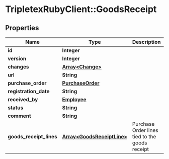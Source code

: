 # TripletexRubyClient::GoodsReceipt

## Properties
Name | Type | Description | Notes
------------ | ------------- | ------------- | -------------
**id** | **Integer** |  | [optional] 
**version** | **Integer** |  | [optional] 
**changes** | [**Array&lt;Change&gt;**](Change.md) |  | [optional] 
**url** | **String** |  | [optional] 
**purchase_order** | [**PurchaseOrder**](PurchaseOrder.md) |  | [optional] 
**registration_date** | **String** |  | 
**received_by** | [**Employee**](Employee.md) |  | [optional] 
**status** | **String** |  | [optional] 
**comment** | **String** |  | [optional] 
**goods_receipt_lines** | [**Array&lt;GoodsReceiptLine&gt;**](GoodsReceiptLine.md) | Purchase Order lines tied to the goods receipt | 


